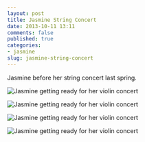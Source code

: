 ```yaml
---
layout: post
title: Jasmine String Concert
date: 2013-10-11 13:11
comments: false
published: true
categories:
- jasmine
slug: jasmine-string-concert
---
```

Jasmine before her string concert last spring.

![Jasmine getting ready for her violin concert](http://media.eick.us/media/photographs/2013/2013-06-05/jasmine-string-concert-2013-06-05-at-17-38-32.jpg)

![Jasmine getting ready for her violin concert](http://media.eick.us/media/photographs/2013/2013-06-05/jasmine-string-concert-2013-06-05-at-17-38-47.jpg)

![Jasmine getting ready for her violin concert](http://media.eick.us/media/photographs/2013/2013-06-05/jasmine-string-concert-2013-06-05-at-17-39-10.jpg)

![Jasmine getting ready for her violin concert](http://media.eick.us/media/photographs/2013/2013-06-05/jasmine-string-concert-2013-06-05-at-17-40-13.jpg)
